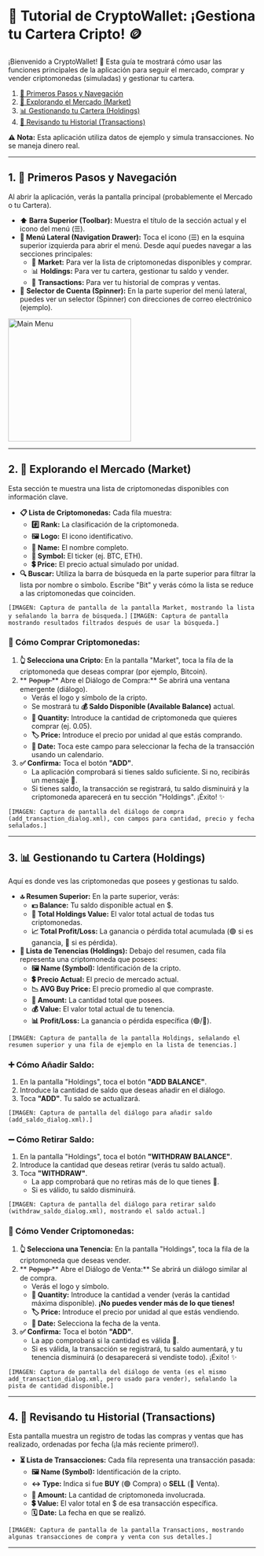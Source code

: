 # 📖 Tutorial de CryptoWallet: ¡Gestiona tu Cartera Cripto! 🪙

¡Bienvenido a CryptoWallet! 👋 Esta guía te mostrará cómo usar las funciones principales de la aplicación para seguir el mercado, comprar y vender criptomonedas (simuladas) y gestionar tu cartera.

1.  [🚀 Primeros Pasos y Navegación](#1--primeros-pasos-y-navegación)
2.  [🛒 Explorando el Mercado (Market)](#2--explorando-el-mercado-market)
3.  [📊 Gestionando tu Cartera (Holdings)](#3--gestionando-tu-cartera-holdings)
4.  [📜 Revisando tu Historial (Transactions)](#4--revisando-tu-historial-transactions)

**⚠️ Nota:** Esta aplicación utiliza datos de ejemplo y simula transacciones. No se maneja dinero real.

---

## 1. 🚀 Primeros Pasos y Navegación

Al abrir la aplicación, verás la pantalla principal (probablemente el Mercado o tu Cartera).

*   **⬆️ Barra Superior (Toolbar):** Muestra el título de la sección actual y el icono del menú (☰).
*   **🧭 Menú Lateral (Navigation Drawer):** Toca el icono (☰) en la esquina superior izquierda para abrir el menú. Desde aquí puedes navegar a las secciones principales:
    *   🛒 **Market:** Para ver la lista de criptomonedas disponibles y comprar.
    *   📊 **Holdings:** Para ver tu cartera, gestionar tu saldo y vender.
    *   📜 **Transactions:** Para ver tu historial de compras y ventas.
*   👤 **Selector de Cuenta (Spinner):** En la parte superior del menú lateral, puedes ver un selector (Spinner) con direcciones de correo electrónico (ejemplo).

<img src="https://github.com/pprodman/CryptoWallet/blob/master/misc/mainmenu.pn)" alt="Main Menu" width="250"/>

---

## 2. 🛒 Explorando el Mercado (Market)

Esta sección te muestra una lista de criptomonedas disponibles con información clave.

*   **📋 Lista de Criptomonedas:** Cada fila muestra:
    *   **#️⃣ Rank:** La clasificación de la criptomoneda.
    *   **🖼️ Logo:** El icono identificativo.
    *   **📛 Name:** El nombre completo.
    *   **🔣 Symbol:** El ticker (ej. BTC, ETH).
    *   **💲 Price:** El precio actual simulado por unidad.
*   **🔍 Buscar:** Utiliza la barra de búsqueda en la parte superior para filtrar la lista por nombre o símbolo. Escribe "Bit" y verás cómo la lista se reduce a las criptomonedas que coinciden.

`[IMAGEN: Captura de pantalla de la pantalla Market, mostrando la lista y señalando la barra de búsqueda.]`
`[IMAGEN: Captura de pantalla mostrando resultados filtrados después de usar la búsqueda.]`

### 🌱 Cómo Comprar Criptomonedas:

1.  **👆 Selecciona una Cripto:** En la pantalla "Market", toca la fila de la criptomoneda que deseas comprar (por ejemplo, Bitcoin).
2.  ** P̶o̶p̶u̶p̶  ** Abre el Diálogo de Compra:** Se abrirá una ventana emergente (diálogo).
    *   Verás el logo y símbolo de la cripto.
    *   Se mostrará tu **💰 Saldo Disponible (Available Balance)** actual.
    *   **🔢 Quantity:** Introduce la cantidad de criptomoneda que quieres comprar (ej. 0.05).
    *   **🏷️ Price:** Introduce el precio por unidad al que estás comprando.
    *   **📅 Date:** Toca este campo para seleccionar la fecha de la transacción usando un calendario.
3.  **✅ Confirma:** Toca el botón **"ADD"**.
    *   La aplicación comprobará si tienes saldo suficiente. Si no, recibirás un mensaje 🚫.
    *   Si tienes saldo, la transacción se registrará, tu saldo disminuirá y la criptomoneda aparecerá en tu sección "Holdings". ¡Éxito! ✨

`[IMAGEN: Captura de pantalla del diálogo de compra (add_transaction_dialog.xml), con campos para cantidad, precio y fecha señalados.]`

---

## 3. 📊 Gestionando tu Cartera (Holdings)

Aquí es donde ves las criptomonedas que posees y gestionas tu saldo.

*   **🔝 Resumen Superior:** En la parte superior, verás:
    *   **💵 Balance:** Tu saldo disponible actual en $.
    *   **🏦 Total Holdings Value:** El valor total actual de todas tus criptomonedas.
    *   **📈 Total Profit/Loss:** La ganancia o pérdida total acumulada (🟢 si es ganancia, 🔴 si es pérdida).
*   **📑 Lista de Tenencias (Holdings):** Debajo del resumen, cada fila representa una criptomoneda que posees:
    *   **🖼️ Name (Symbol):** Identificación de la cripto.
    *   **💲 Precio Actual:** El precio de mercado actual.
    *   **📉 AVG Buy Price:** El precio promedio al que compraste.
    *   **🔢 Amount:** La cantidad total que posees.
    *   **💰 Value:** El valor total actual de tu tenencia.
    *   **📊 Profit/Loss:** La ganancia o pérdida específica (🟢/🔴).

`[IMAGEN: Captura de pantalla de la pantalla Holdings, señalando el resumen superior y una fila de ejemplo en la lista de tenencias.]`

### ➕ Cómo Añadir Saldo:

1.  En la pantalla "Holdings", toca el botón **"ADD BALANCE"**.
2.  Introduce la cantidad de saldo que deseas añadir en el diálogo.
3.  Toca **"ADD"**. Tu saldo se actualizará.

`[IMAGEN: Captura de pantalla del diálogo para añadir saldo (add_saldo_dialog.xml).]`

### ➖ Cómo Retirar Saldo:

1.  En la pantalla "Holdings", toca el botón **"WITHDRAW BALANCE"**.
2.  Introduce la cantidad que deseas retirar (verás tu saldo actual).
3.  Toca **"WITHDRAW"**.
    *   La app comprobará que no retiras más de lo que tienes 🚫.
    *   Si es válido, tu saldo disminuirá.

`[IMAGEN: Captura de pantalla del diálogo para retirar saldo (withdraw_saldo_dialog.xml), mostrando el saldo actual.]`

### 💸 Cómo Vender Criptomonedas:

1.  **👆 Selecciona una Tenencia:** En la pantalla "Holdings", toca la fila de la criptomoneda que deseas vender.
2.  ** P̶o̶p̶u̶p̶  ** Abre el Diálogo de Venta:** Se abrirá un diálogo similar al de compra.
    *   Verás el logo y símbolo.
    *   **🔢 Quantity:** Introduce la cantidad a vender (verás la cantidad máxima disponible). **¡No puedes vender más de lo que tienes!**
    *   **🏷️ Price:** Introduce el precio por unidad al que estás vendiendo.
    *   **📅 Date:** Selecciona la fecha de la venta.
3.  **✅ Confirma:** Toca el botón **"ADD"**.
    *   La app comprobará si la cantidad es válida 🚫.
    *   Si es válida, la transacción se registrará, tu saldo aumentará, y tu tenencia disminuirá (o desaparecerá si vendiste todo). ¡Éxito! ✨

`[IMAGEN: Captura de pantalla del diálogo de venta (es el mismo add_transaction_dialog.xml, pero usado para vender), señalando la pista de cantidad disponible.]`

---

## 4. 📜 Revisando tu Historial (Transactions)

Esta pantalla muestra un registro de todas las compras y ventas que has realizado, ordenadas por fecha (¡la más reciente primero!).

*   **⏳ Lista de Transacciones:** Cada fila representa una transacción pasada:
    *   **🖼️ Name (Symbol):** Identificación de la cripto.
    *   **↔️ Type:** Indica si fue **BUY** (🟢 Compra) o **SELL** (🔴 Venta).
    *   **🔢 Amount:** La cantidad de criptomoneda involucrada.
    *   **💲 Value:** El valor total en $ de esa transacción específica.
    *   **🗓️ Date:** La fecha en que se realizó.

`[IMAGEN: Captura de pantalla de la pantalla Transactions, mostrando algunas transacciones de compra y venta con sus detalles.]`

---

